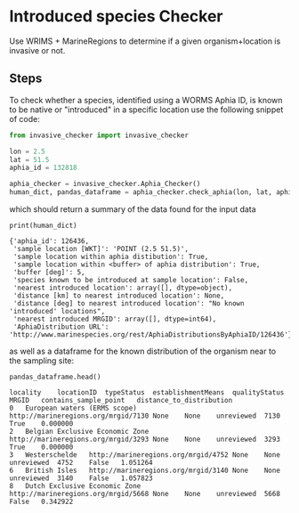 # Introduced species Checker

Use WRIMS + MarineRegions to determine if a given organism+location is invasive or not. 

## Steps 

To check whether a species, identified using a WORMS Aphia ID, is known to be native or "introduced" in a specific location use the following snippet of code:

```python
from invasive_checker import invasive_checker

lon = 2.5
lat = 51.5
aphia_id = 132818

aphia_checker = invasive_checker.Aphia_Checker()
human_dict, pandas_dataframe = aphia_checker.check_aphia(lon, lat, aphia_id)
```
which should return a summary of the data found for the input data
```
print(human_dict)

{'aphia_id': 126436,
 'sample location [WKT]': 'POINT (2.5 51.5)',
 'sample location within aphia distibution': True,
 'sample location within <buffer> of aphia distribution': True,
 'buffer [deg]': 5,
 'species known to be introduced at sample location': False,
 'nearest introduced location': array([], dtype=object),
 'distance [km] to nearest introduced location': None,
 'distance [deg] to nearest introduced location': "No known 'introduced' locations",
 'nearest introduced MRGID': array([], dtype=int64),
 'AphiaDistribution URL': 'http://www.marinespecies.org/rest/AphiaDistributionsByAphiaID/126436'}
```
as well as a dataframe for the known distribution of the organism near to the sampling site:

```
pandas_dataframe.head()

locality	locationID	typeStatus	establishmentMeans	qualityStatus	MRGID	contains_sample_point	distance_to_distribution
0	European waters (ERMS scope)	http://marineregions.org/mrgid/7130	None	None	unreviewed	7130	True	0.000000
2	Belgian Exclusive Economic Zone	http://marineregions.org/mrgid/3293	None	None	unreviewed	3293	True	0.000000
3	Westerschelde	http://marineregions.org/mrgid/4752	None	None	unreviewed	4752	False	1.051264
6	British Isles	http://marineregions.org/mrgid/3140	None	None	unreviewed	3140	False	1.057823
8	Dutch Exclusive Economic Zone	http://marineregions.org/mrgid/5668	None	None	unreviewed	5668	False	0.342922

```
